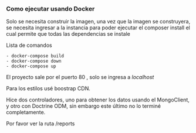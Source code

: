 ### Como ejecutar usando Docker

Solo se necesita construir la imagen, una vez que la imagen se construyera,
se necesita ingresar a la instancia para poder ejecutar el composer install
el cual permite que todas las dependencias se instale

Lista de comandos

    - docker-compose build
    - docker-compose down
    - docker-compose up


El proyecto sale por el puerto 80 , solo se ingresa a *localhost*

Para los estilos usé boostrap CDN.

Hice dos controladores, uno para obtener los datos usando el MongoClient, y otro con Doctrine ODM, sin embargo
este último no lo terminé completamente.

Por favor ver la ruta /reports